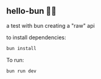 ## hello-bun 👋🏾

a test with bun creating a "raw" api

to install dependencies:

```bash
bun install
```

To run:

```bash
bun run dev
```
